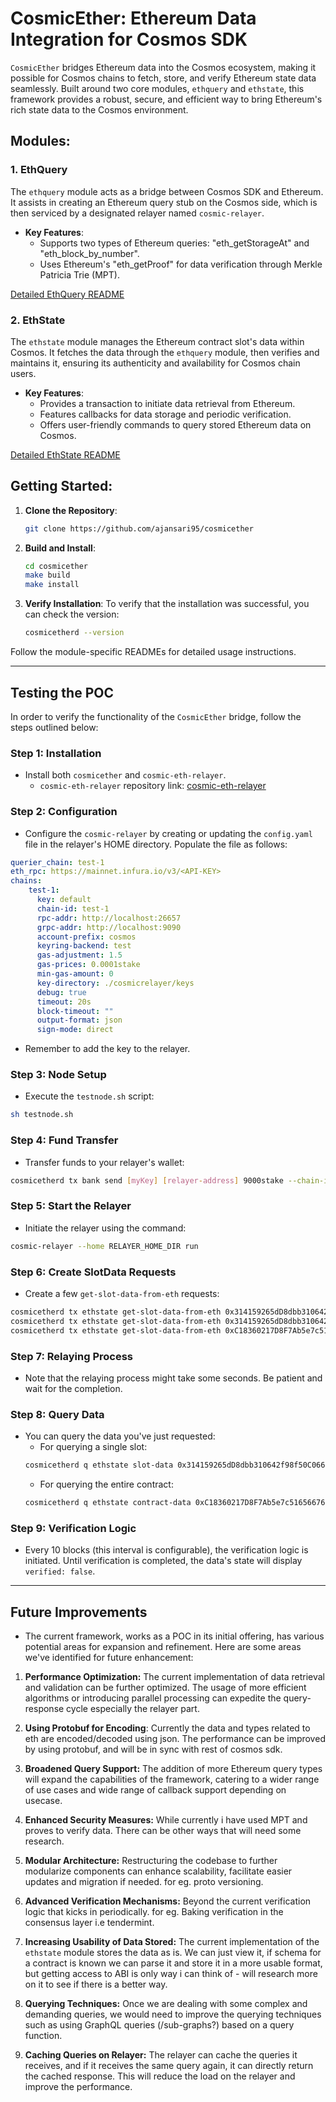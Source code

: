 # CosmicEther: Ethereum Data Integration for Cosmos SDK

`CosmicEther` bridges Ethereum data into the Cosmos ecosystem, making it possible for Cosmos chains to fetch, store, and verify Ethereum state data seamlessly. Built around two core modules, `ethquery` and `ethstate`, this framework provides a robust, secure, and efficient way to bring Ethereum's rich state data to the Cosmos environment.

## Modules:

### 1. **EthQuery**

The `ethquery` module acts as a bridge between Cosmos SDK and Ethereum. It assists in creating an Ethereum query stub on the Cosmos side, which is then serviced by a designated relayer named `cosmic-relayer`.

- **Key Features**:
    - Supports two types of Ethereum queries: "eth_getStorageAt" and "eth_block_by_number".
    - Uses Ethereum's "eth_getProof" for data verification through Merkle Patricia Trie (MPT).

[Detailed EthQuery README](./x/ethquery/README.md)

### 2. **EthState**

The `ethstate` module manages the Ethereum contract slot's data within Cosmos. It fetches the data through the `ethquery` module, then verifies and maintains it, ensuring its authenticity and availability for Cosmos chain users.

- **Key Features**:
    - Provides a transaction to initiate data retrieval from Ethereum.
    - Features callbacks for data storage and periodic verification.
    - Offers user-friendly commands to query stored Ethereum data on Cosmos.

[Detailed EthState README](./x/ethstate/README.md)

## Getting Started:

1. **Clone the Repository**:
    ```bash
    git clone https://github.com/ajansari95/cosmicether
    ```

2. **Build and Install**:
    ```bash
    cd cosmicether
    make build
    make install
    ```

3. **Verify Installation**:
   To verify that the installation was successful, you can check the version:
    ```bash
    cosmicetherd --version
    ```

Follow the module-specific READMEs for detailed usage instructions.


---

## Testing the POC

In order to verify the functionality of the `CosmicEther` bridge, follow the steps outlined below:

### Step 1: Installation
- Install both `cosmicether` and `cosmic-eth-relayer`.
    - `cosmic-eth-relayer` repository link: [cosmic-eth-relayer](https://github.com/ajansari95/cosmic-eth-relayer)

### Step 2: Configuration
- Configure the `cosmic-relayer` by creating or updating the `config.yaml` file in the relayer's HOME directory. Populate the file as follows:
```yaml
querier_chain: test-1
eth_rpc: https://mainnet.infura.io/v3/<API-KEY>
chains:
    test-1:
      key: default
      chain-id: test-1
      rpc-addr: http://localhost:26657
      grpc-addr: http://localhost:9090
      account-prefix: cosmos
      keyring-backend: test
      gas-adjustment: 1.5
      gas-prices: 0.0001stake
      min-gas-amount: 0
      key-directory: ./cosmicrelayer/keys
      debug: true
      timeout: 20s
      block-timeout: ""
      output-format: json
      sign-mode: direct
```
- Remember to add the key to the relayer.

### Step 3: Node Setup
- Execute the `testnode.sh` script:
```bash
sh testnode.sh
```

### Step 4: Fund Transfer
- Transfer funds to your relayer's wallet:
```bash
cosmicetherd tx bank send [myKey] [relayer-address] 9000stake --chain-id test-1 --keyring-backend test 
```

### Step 5: Start the Relayer
- Initiate the relayer using the command:
```bash
cosmic-relayer --home RELAYER_HOME_DIR run
```

### Step 6: Create SlotData Requests
- Create a few `get-slot-data-from-eth` requests:
```bash
cosmicetherd tx ethstate get-slot-data-from-eth 0x314159265dD8dbb310642f98f50C066173C1259b 0x02 18077318 --from myKey --keyring-backend test --chain-id test-1
cosmicetherd tx ethstate get-slot-data-from-eth 0x314159265dD8dbb310642f98f50C066173C1259b 0x03 18077318 --from myKey --keyring-backend test --chain-id test-1
cosmicetherd tx ethstate get-slot-data-from-eth 0xC18360217D8F7Ab5e7c516566761Ea12Ce7F9D72 0x03 18077319 --from myKey --keyring-backend test --chain-id test-1

```

### Step 7: Relaying Process
- Note that the relaying process might take some seconds. Be patient and wait for the completion.

### Step 8: Query Data
- You can query the data you've just requested:
    - For querying a single slot:
    ```bash
    cosmicetherd q ethstate slot-data 0x314159265dD8dbb310642f98f50C066173C1259b 0x02
    ```
    - For querying the entire contract:
    ```bash
    cosmicetherd q ethstate contract-data 0xC18360217D8F7Ab5e7c516566761Ea12Ce7F9D72 
    ```

### Step 9: Verification Logic
- Every 10 blocks (this interval is configurable), the verification logic is initiated. Until verification is completed, the data's state will display `verified: false`.

---

## Future Improvements

- The current framework, works as a POC in its initial offering, has various potential areas for expansion and refinement. Here are some areas we've identified for future enhancement:

1. **Performance Optimization:** The current implementation of data retrieval and validation can be further optimized. The usage of more efficient algorithms or introducing parallel processing can expedite the query-response cycle especially the relayer part.

2. **Using Protobuf for Encoding**:  Currently the data and types related to eth are encoded/decoded using json. The performance  can be improved by using protobuf, and will be  in sync with  rest of cosmos sdk.

3. **Broadened Query Support:** The addition of more Ethereum query types will expand the capabilities of the framework, catering to a wider range of use cases and wide range of callback support depending on usecase.

4. **Enhanced Security Measures:** While currently i have used MPT and proves to verify data. There can be other ways that will need some research. 

5. **Modular Architecture:** Restructuring the codebase to further modularize components can enhance scalability, facilitate easier updates and migration if needed. for eg. proto versioning.

6. **Advanced Verification Mechanisms:** Beyond the current verification logic that kicks in periodically. for eg. Baking verification in the consensus layer i.e tendermint.

7. **Increasing Usability of Data Stored:** The current implementation of the `ethstate` module stores the data as is. We can just view it, if schema for a contract is known we can parse it and store it in a more usable format, but getting access to ABI is only way i can think of - will research more on it to see if there is a better way.

8. **Querying Techniques:** Once we are dealing with some complex and demanding queries, we would need to improve the querying techniques such as using GraphQL queries (/sub-graphs?) based on a query function.

9. **Caching Queries on Relayer:** The relayer can cache the queries it receives, and if it receives the same query again, it can directly return the cached response. This will reduce the load on the relayer and improve the performance.
